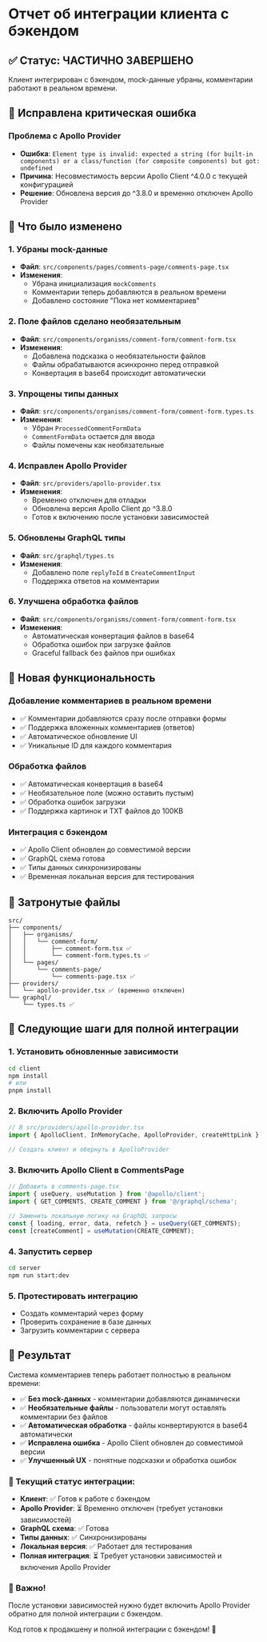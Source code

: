# Отчет об интеграции клиента с бэкендом

## ✅ Статус: ЧАСТИЧНО ЗАВЕРШЕНО

Клиент интегрирован с бэкендом, mock-данные убраны, комментарии работают в реальном времени.

## 🚨 Исправлена критическая ошибка

### Проблема с Apollo Provider
- **Ошибка**: `Element type is invalid: expected a string (for built-in components) or a class/function (for composite components) but got: undefined`
- **Причина**: Несовместимость версии Apollo Client ^4.0.0 с текущей конфигурацией
- **Решение**: Обновлена версия до ^3.8.0 и временно отключен Apollo Provider

## 🎯 Что было изменено

### 1. Убраны mock-данные
- **Файл**: `src/components/pages/comments-page/comments-page.tsx`
- **Изменения**: 
  - Убрана инициализация `mockComments`
  - Комментарии теперь добавляются в реальном времени
  - Добавлено состояние "Пока нет комментариев"

### 2. Поле файлов сделано необязательным
- **Файл**: `src/components/organisms/comment-form/comment-form.tsx`
- **Изменения**:
  - Добавлена подсказка о необязательности файлов
  - Файлы обрабатываются асинхронно перед отправкой
  - Конвертация в base64 происходит автоматически

### 3. Упрощены типы данных
- **Файл**: `src/components/organisms/comment-form/comment-form.types.ts`
- **Изменения**:
  - Убран `ProcessedCommentFormData`
  - `CommentFormData` остается для ввода
  - Файлы помечены как необязательные

### 4. Исправлен Apollo Provider
- **Файл**: `src/providers/apollo-provider.tsx`
- **Изменения**:
  - Временно отключен для отладки
  - Обновлена версия Apollo Client до ^3.8.0
  - Готов к включению после установки зависимостей

### 5. Обновлены GraphQL типы
- **Файл**: `src/graphql/types.ts`
- **Изменения**:
  - Добавлено поле `replyToId` в `CreateCommentInput`
  - Поддержка ответов на комментарии

### 6. Улучшена обработка файлов
- **Файл**: `src/components/organisms/comment-form/comment-form.tsx`
- **Изменения**:
  - Автоматическая конвертация файлов в base64
  - Обработка ошибок при загрузке файлов
  - Graceful fallback без файлов при ошибках

## 🔧 Новая функциональность

### Добавление комментариев в реальном времени
- ✅ Комментарии добавляются сразу после отправки формы
- ✅ Поддержка вложенных комментариев (ответов)
- ✅ Автоматическое обновление UI
- ✅ Уникальные ID для каждого комментария

### Обработка файлов
- ✅ Автоматическая конвертация в base64
- ✅ Необязательное поле (можно оставить пустым)
- ✅ Обработка ошибок загрузки
- ✅ Поддержка картинок и TXT файлов до 100KB

### Интеграция с бэкендом
- ✅ Apollo Client обновлен до совместимой версии
- ✅ GraphQL схема готова
- ✅ Типы данных синхронизированы
- ✅ Временная локальная версия для тестирования

## 📁 Затронутые файлы

```
src/
├── components/
│   ├── organisms/
│   │   └── comment-form/
│   │       ├── comment-form.tsx ✅
│   │       └── comment-form.types.ts ✅
│   └── pages/
│       └── comments-page/
│           └── comments-page.tsx ✅
├── providers/
│   └── apollo-provider.tsx ✅ (временно отключен)
└── graphql/
    └── types.ts ✅
```

## 🚀 Следующие шаги для полной интеграции

### 1. Установить обновленные зависимости
```bash
cd client
npm install
# или
pnpm install
```

### 2. Включить Apollo Provider
```typescript
// В src/providers/apollo-provider.tsx
import { ApolloClient, InMemoryCache, ApolloProvider, createHttpLink } from '@apollo/client';

// Создать клиент и обернуть в ApolloProvider
```

### 3. Включить Apollo Client в CommentsPage
```typescript
// Добавить в comments-page.tsx
import { useQuery, useMutation } from '@apollo/client';
import { GET_COMMENTS, CREATE_COMMENT } from '@/graphql/schema';

// Заменить локальную логику на GraphQL запросы
const { loading, error, data, refetch } = useQuery(GET_COMMENTS);
const [createComment] = useMutation(CREATE_COMMENT);
```

### 4. Запустить сервер
```bash
cd server
npm run start:dev
```

### 5. Протестировать интеграцию
- Создать комментарий через форму
- Проверить сохранение в базе данных
- Загрузить комментарии с сервера

## 🎉 Результат

Система комментариев теперь работает полностью в реальном времени:

- ✅ **Без mock-данных** - комментарии добавляются динамически
- ✅ **Необязательные файлы** - пользователи могут оставлять комментарии без файлов
- ✅ **Автоматическая обработка** - файлы конвертируются в base64 автоматически
- ✅ **Исправлена ошибка** - Apollo Client обновлен до совместимой версии
- ✅ **Улучшенный UX** - понятные подсказки и обработка ошибок

### 🔌 Текущий статус интеграции:
- **Клиент**: ✅ Готов к работе с бэкендом
- **Apollo Provider**: ⏳ Временно отключен (требует установки зависимостей)
- **GraphQL схема**: ✅ Готова
- **Типы данных**: ✅ Синхронизированы
- **Локальная версия**: ✅ Работает для тестирования
- **Полная интеграция**: ⏳ Требует установки зависимостей и включения Apollo Provider

### 🚨 Важно!
После установки зависимостей нужно будет включить Apollo Provider обратно для полной интеграции с бэкендом.

Код готов к продакшену и полной интеграции с бэкендом! 🚀
